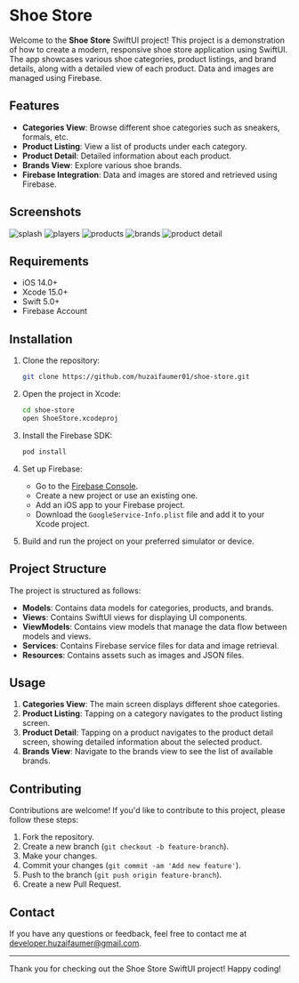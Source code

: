 # Shoe Store

Welcome to the **Shoe Store** SwiftUI project! This project is a demonstration of how to create a modern, responsive shoe store application using SwiftUI. The app showcases various shoe categories, product listings, and brand details, along with a detailed view of each product. Data and images are managed using Firebase.

## Features

- **Categories View**: Browse different shoe categories such as sneakers, formals, etc.
- **Product Listing**: View a list of products under each category.
- **Product Detail**: Detailed information about each product.
- **Brands View**: Explore various shoe brands.
- **Firebase Integration**: Data and images are stored and retrieved using Firebase.

## Screenshots

![splash](https://github.com/user-attachments/assets/eb810423-86d7-4f15-8aa1-36390a2a0b33)
![players](https://github.com/user-attachments/assets/a244414e-78b1-41df-8e9b-fc385edfac61)
![products](https://github.com/user-attachments/assets/fa304ebc-c9e0-4bb2-9a55-d120133af4f7)
![brands](https://github.com/user-attachments/assets/4f38adf8-5d9b-4bc5-9497-895ca09ba2fc)
![product detail](https://github.com/user-attachments/assets/94e24b0f-0bd7-45b5-98d4-4ef718d94a0e)

## Requirements

- iOS 14.0+
- Xcode 15.0+
- Swift 5.0+
- Firebase Account

## Installation

1. Clone the repository:
    ```bash
    git clone https://github.com/huzaifaumer01/shoe-store.git
    ```

2. Open the project in Xcode:
    ```bash
    cd shoe-store
    open ShoeStore.xcodeproj
    ```

3. Install the Firebase SDK:
    ```bash
    pod install
    ```

4. Set up Firebase:
    - Go to the [Firebase Console](https://console.firebase.google.com/).
    - Create a new project or use an existing one.
    - Add an iOS app to your Firebase project.
    - Download the `GoogleService-Info.plist` file and add it to your Xcode project.

5. Build and run the project on your preferred simulator or device.

## Project Structure

The project is structured as follows:

- **Models**: Contains data models for categories, products, and brands.
- **Views**: Contains SwiftUI views for displaying UI components.
- **ViewModels**: Contains view models that manage the data flow between models and views.
- **Services**: Contains Firebase service files for data and image retrieval.
- **Resources**: Contains assets such as images and JSON files.

## Usage

1. **Categories View**: The main screen displays different shoe categories.
2. **Product Listing**: Tapping on a category navigates to the product listing screen.
3. **Product Detail**: Tapping on a product navigates to the product detail screen, showing detailed information about the selected product.
4. **Brands View**: Navigate to the brands view to see the list of available brands.

## Contributing

Contributions are welcome! If you'd like to contribute to this project, please follow these steps:

1. Fork the repository.
2. Create a new branch (`git checkout -b feature-branch`).
3. Make your changes.
4. Commit your changes (`git commit -am 'Add new feature'`).
5. Push to the branch (`git push origin feature-branch`).
6. Create a new Pull Request.

## Contact

If you have any questions or feedback, feel free to contact me at [developer.huzaifaumer@gmail.com](mailto:developer.huzaifaumer@gmail.com).

---

Thank you for checking out the Shoe Store SwiftUI project! Happy coding!

